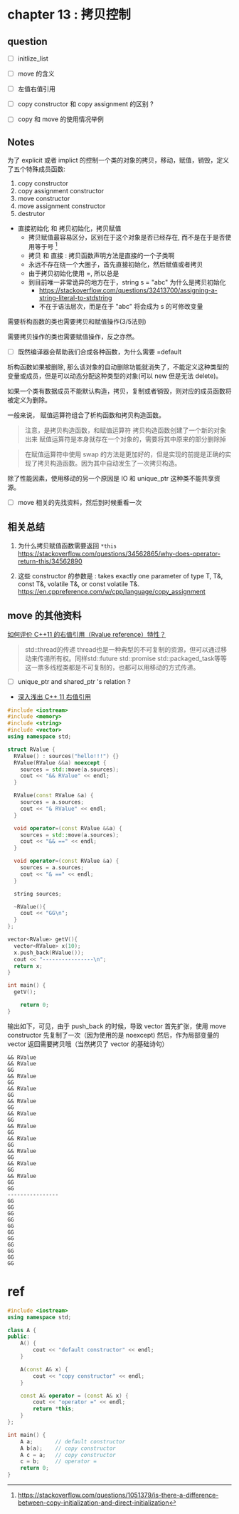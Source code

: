 # chapter 13 : 拷贝控制

## question
- [ ] initlize_list 
- [ ] move 的含义
- [ ] 左值右值引用
- [ ] copy constructor 和 copy assignment 的区别 ?
- [ ] copy 和 move 的使用情况举例


## Notes

为了 explicit 或者 implict 的控制一个类的对象的拷贝，移动，赋值，销毁，定义了五个特殊成员函数:
1. copy constructor
2. copy assignment constructor
3. move constructor
4. move assignment constructor
5. destrutor

- 直接初始化 和 拷贝初始化，拷贝赋值
  - 拷贝赋值最容易区分，区别在于这个对象是否已经存在, 而不是在于是否使用等于号 [^1]
  - 拷贝 和 直接 : 拷贝函数声明方法是直接的一个子类啊
  - 永远不存在绕一个大圈子，首先直接初始化，然后赋值或者拷贝
  - 由于拷贝初始化使用 =, 所以总是
  - 到目前唯一非常诡异的地方在于，string s = "abc" 为什么是拷贝初始化
    - https://stackoverflow.com/questions/32413700/assigning-a-string-literal-to-stdstring
    - 不在于语法层次，而是在于 "abc" 将会成为 s 的可修改变量 

需要析构函数的类也需要拷贝和赋值操作(3/5法则)

需要拷贝操作的类也需要赋值操作，反之亦然。

- [ ] 既然编译器会帮助我们合成各种函数，为什么需要 =default

析构函数如果被删除, 那么该对象的自动删除功能就消失了，不能定义这种类型的变量或成员，但是可以动态分配这种类型的对象(可以 new 但是无法 delete)。

如果一个类有数据成员不能默认构造，拷贝，复制或者销毁，则对应的成员函数将被定义为删除。

一般来说， 赋值运算符组合了析构函数和拷贝构造函数。

> 注意，是拷贝构造函数，和赋值运算符
> 拷贝构造函数创建了一个新的对象出来
> 赋值运算符是本身就存在一个对象的，需要将其中原来的部分删除掉

> 在赋值运算符中使用 swap 的方法是更加好的，但是实现的前提是正确的实现了拷贝构造函数。因为其中自动发生了一次拷贝构造。

除了性能因素，使用移动的另一个原因是 IO 和 unique_ptr 这种类不能共享资源。

- [ ] move 相关的先找资料，然后到时候重看一次

## 相关总结
1. 为什么拷贝赋值函数需要返回 `*this`
https://stackoverflow.com/questions/34562865/why-does-operator-return-this/34562890

2. 这些 constructor 的参数是 : takes exactly one parameter of type T, T&, const T&, volatile T&, or const volatile T&.
https://en.cppreference.com/w/cpp/language/copy_assignment

## move 的其他资料
[如何评价 C++11 的右值引用（Rvalue reference）特性？](https://www.zhihu.com/question/22111546/answer/30801982)

> std::thread的传递
> thread也是一种典型的不可复制的资源，但可以通过移动来传递所有权。同样std::future std::promise std::packaged_task等等这一票多线程类都是不可复制的，也都可以用移动的方式传递。

- [ ] unique_ptr and shared_ptr 's relation ?

- [深入浅出 C++ 11 右值引用](https://zhuanlan.zhihu.com/p/107445960)


```cpp
#include <iostream>
#include <memory>
#include <string>
#include <vector>
using namespace std;

struct RValue {
  RValue() : sources("hello!!!") {}
  RValue(RValue &&a) noexcept {
    sources = std::move(a.sources);
    cout << "&& RValue" << endl;
  }

  RValue(const RValue &a) {
    sources = a.sources;
    cout << "& RValue" << endl;
  }

  void operator=(const RValue &&a) {
    sources = std::move(a.sources);
    cout << "&& ==" << endl;
  }

  void operator=(const RValue &a) {
    sources = a.sources;
    cout << "& ==" << endl;
  }

  string sources;

  ~RValue(){
    cout << "GG\n";
  }
};

vector<RValue> getV(){
  vector<RValue> x(10);
  x.push_back(RValue());
  cout << "----------------\n";
  return x;
}

int main() {
  getV();

	return 0;
}
```

输出如下，可见，由于 push_back 的时候，导致 vector 首先扩张，使用 move constructor 先复制了一次（因为使用的是 noexcept)
然后，作为局部变量的 vector 返回需要拷贝哦（当然拷贝了 vector 的基础诗句）
```
&& RValue
&& RValue
GG
&& RValue
GG
&& RValue
GG
&& RValue
GG
&& RValue
GG
&& RValue
GG
&& RValue
GG
&& RValue
GG
&& RValue
GG
&& RValue
GG
GG
----------------
GG
GG
GG
GG
GG
GG
GG
GG
GG
GG
GG
```


# ref
[^1]: https://stackoverflow.com/questions/1051379/is-there-a-difference-between-copy-initialization-and-direct-initialization
```cpp
#include <iostream>
using namespace std;

class A {
public:
    A() { 
        cout << "default constructor" << endl;
    }

    A(const A& x) { 
        cout << "copy constructor" << endl;
    }

    const A& operator = (const A& x) {
        cout << "operator =" << endl;
        return *this;
    }
};

int main() {
    A a;       // default constructor
    A b(a);    // copy constructor
    A c = a;   // copy constructor
    c = b;     // operator =
    return 0;
}
```


